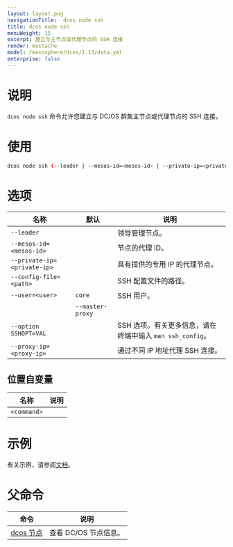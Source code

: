 ```yaml
---
layout: layout.pug
navigationTitle:  dcos node ssh
title: dcos node ssh
menuWeight: 15
excerpt: 建立与主节点或代理节点的 SSH 连接
render: mustache
model: /mesosphere/dcos/1.13/data.yml
enterprise: false
---
```



# 说明
`dcos node ssh` 命令允许您建立与 DC/OS 群集主节点或代理节点的 SSH 连接。

# 使用

```bash
dcos node ssh (--leader | --mesos-id=<mesos-id> | --private-ip=<private-ip>) [--config-file=<path>]  [--user=<user>]  [--master-proxy]  [--option SSHOPT=VAL ...]  [--proxy-ip=<proxy-ip>]  [<command>]
```

# 选项

| 名称 | 默认 | 说明 |
|---------|-------------|-------------|
| `--leader`   |             |  领导管理节点。|
| `--mesos-id=<mesos-id>`   |             | 节点的代理 ID。|
| `--private-ip=<private-ip>` | | 具有提供的专用 IP 的代理节点。 |
| `--config-file=<path>` | | SSH 配置文件的路径。|
| `--user=<user>` | `core` | SSH 用户。 |
| | `--master-proxy` | | 通过主节点代理 SSH 连接。从单独的网络访问 DC/OS 时，这非常有用。例如，在默认 AWS 配置中，私有代理无法从公共互联网访问。您可以使用该选项访问它们，这将通过可公开访问的主节点代理 SSH 连接。|
| `--option SSHOPT=VAL`   |             | SSH 选项。有关更多信息，请在终端中输入 `man ssh_config`。|
| `--proxy-ip=<proxy-ip>` | | 通过不同 IP 地址代理 SSH 连接。 |


## 位置自变量

| 名称 | 说明 |
|---------|-------------|
| `<command>` | | 在 DCOS 群集节点上执行的命令。|


# 示例

有关示例，请参阅[文档](/mesosphere/dcos/1.13/administering-clusters/sshcluster/)。

# 父命令

| 命令 | 说明 |
|---------|-------------|
| [dcos 节点](/mesosphere/dcos/cn/1.13/cli/command-reference/dcos-node/) | 查看 DC/OS 节点信息。|
